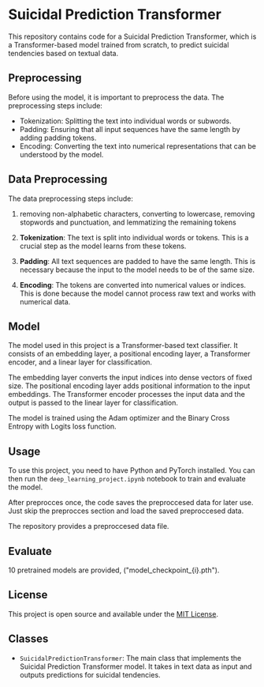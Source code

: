 # Suicidal Prediction Transformer

This repository contains code for a Suicidal Prediction Transformer, which is a Transformer-based model trained from scratch, to predict suicidal tendencies based on textual data.


## Preprocessing

Before using the model, it is important to preprocess the data. The preprocessing steps include:
- Tokenization: Splitting the text into individual words or subwords.
- Padding: Ensuring that all input sequences have the same length by adding padding tokens.
- Encoding: Converting the text into numerical representations that can be understood by the model.


## Data Preprocessing

The data preprocessing steps include:
1. removing non-alphabetic characters, converting to lowercase, removing stopwords and punctuation, and lemmatizing the remaining tokens

2. **Tokenization**: The text is split into individual words or tokens. This is a crucial step as the model learns from these tokens.

3. **Padding**: All text sequences are padded to have the same length. This is necessary because the input to the model needs to be of the same size.

4. **Encoding**: The tokens are converted into numerical values or indices. This is done because the model cannot process raw text and works with numerical data.



## Model

The model used in this project is a Transformer-based text classifier. It consists of an embedding layer, a positional encoding layer, a Transformer encoder, and a linear layer for classification.

The embedding layer converts the input indices into dense vectors of fixed size. The positional encoding layer adds positional information to the input embeddings. The Transformer encoder processes the input data and the output is passed to the linear layer for classification.

The model is trained using the Adam optimizer and the Binary Cross Entropy with Logits loss function.

## Usage

To use this project, you need to have Python and PyTorch installed. You can then run the `deep_learning_project.ipynb` notebook to train and evaluate the model.

After preprocces once, the code saves the preproccesed data for later use. 
Just skip the preprocces section and load the saved preproccesed data. 

The repository provides a preproccesed data file. 


## Evaluate

10 pretrained models are provided, ("model_checkpoint_{i}.pth").



## License

This project is open source and available under the [MIT License](LICENSE).





## Classes

- `SuicidalPredictionTransformer`: The main class that implements the Suicidal Prediction Transformer model. It takes in text data as input and outputs predictions for suicidal tendencies.
